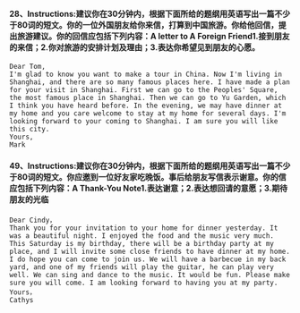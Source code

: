 #### 28、Instructions:建议你在30分钟内，根据下面所给的题纲用英语写出一篇不少于80词的短文。你的一位外国朋友给你来信，打算到中国旅游。你给他回信，提出旅游建议。你的回信应包括下列内容：A letter to A Foreign Friend1.接到朋友的来信；2.你对旅游的安排计划及理由；3.表达你希望见到朋友的心愿。

    Dear Tom, 
    I'm glad to know you want to make a tour in China. Now I'm living in Shanghai, and there are so many famous places here. I have made a plan for your visit in Shanghai. First we can go to the Peoples' Square, the most famous place in Shanghai. Then we can go to Yu Garden, which I think you have heard before. In the evening, we may have dinner at my home and you care welcome to stay at my home for several days. I'm looking forward to your coming to Shanghai. I am sure you will like this city. 
    Yours,
 	Mark

#### 49、Instructions:建议你在30分钟内，根据下面所给的题纲用英语写出一篇不少于80词的短文。你应邀到一位好友家吃晚饭。事后给朋友写信表示谢意。你的信应包括下列内容：A Thank-You Note1.表达谢意；2.表达想回请的意愿；3.期待朋友的光临

    Dear Cindy，
    Thank you for your invitation to your home for dinner yesterday. It was a beautiful night. I enjoyed the food and the music very much. This Saturday is my birthday, there will be a birthday party at my place, and I will invite some close friends to have dinner at my home. I do hope you can come to join us. We will have a barbecue in my back yard, and one of my friends will play the guitar, he can play very well. We can sing and dance to the music. It would be fun. Please make sure you will come. I am looking forward to having you at my party. 
    Yours， 
    Cathys